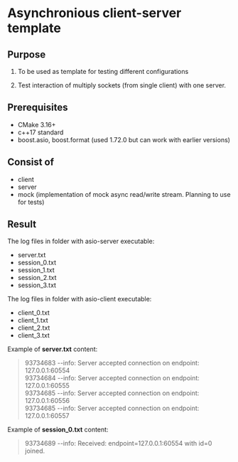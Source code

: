 # Asynchronious client-server template

## Purpose

1. To be used as template for testing different configurations

2. Test interaction of multiply sockets (from single client) with one server.

## Prerequisites

- CMake 3.16+
- c++17 standard
- boost.asio, boost.format (used 1.72.0 but can work with earlier versions)

## Consist of

- client
- server
- mock (implementation of mock async read/write stream. Planning to use for tests)

## Result

The log files in folder with asio-server executable:

- server.txt
- session_0.txt
- session_1.txt
- session_2.txt
- session_3.txt

The log files in folder with asio-client executable:

- client_0.txt
- client_1.txt
- client_2.txt
- client_3.txt

Example of **server.txt** content:
> 93734683 --info:  Server accepted connection on endpoint: 127.0.0.1:60554  
> 93734684 --info:  Server accepted connection on endpoint: 127.0.0.1:60555  
> 93734685 --info:  Server accepted connection on endpoint: 127.0.0.1:60556  
> 93734685 --info:  Server accepted connection on endpoint: 127.0.0.1:60557  

Example of **session_0.txt** content:
> 93734689 --info:  Received: endpoint=127.0.0.1:60554 with id=0 joined.
